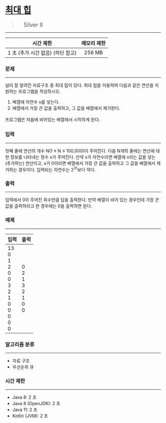 # [최대 힙](https://www.acmicpc.net/problem/11279)

> <img src="https://d2gd6pc034wcta.cloudfront.net/tier/9.svg" width="16" heigth="21" style = "vertical-align: middle;"/>&nbsp;<span style="font-size: 18px; color: #435f7a;">Silver II</span>

***

<div align="center">

|시간 제한|메모리 제한|
|:---:|:---:|
|1 초 (추가 시간 없음)  (하단 참고)|256 MB|

</div>

### 문제

***

널리 잘 알려진 자료구조 중 최대 힙이 있다. 최대 힙을 이용하여 다음과 같은 연산을 지원하는 프로그램을 작성하시오.

1. 배열에 자연수 x를 넣는다.
2. 배열에서 가장 큰 값을 출력하고, <span style="line-height:1.6em">그 값을 배열에서 제거한다. </span>

<span style="line-height:1.6em">프로그램은 처음에 비어있는 배열에서 시작하게 된다.</span>

### 입력

***

첫째 줄에 연산의 개수 N(1 ≤ N ≤ 100,000)이 주어진다. 다음 N개의 줄에는 연산에 대한 정보를 나타내는 정수 x가 주어진다. 만약 x가 자연수라면 배열에 x라는 값을 넣는(추가하는) 연산이고, x가 0이라면 배열에서 가장 큰 값을 출력하고 그 값을 배열에서 제거하는 경우이다. 입력되는 자연수는 2<sup>31</sup>보다 작다.

### 출력

***

입력에서 0이 주어진 회수만큼 답을 출력한다. 만약 배열이 비어 있는 경우인데 가장 큰 값을 출력하라고 한 경우에는 0을 출력하면 된다.

### 예제

***

|입력|출력|
|:---|:---|
|13<br/>0<br/>1<br/>2<br/>0<br/>0<br/>3<br/>2<br/>1<br/>0<br/>0<br/>0<br/>0<br/>0|0<br/>2<br/>1<br/>3<br/>2<br/>1<br/>0<br/>0|

### 알고리즘 분류

***

* 자료 구조
* 우선순위 큐

### 시간 제한

***

* Java 8: 2 초
* Java 8 (OpenJDK): 2 초
* Java 11: 2 초
* Kotlin (JVM): 2 초

